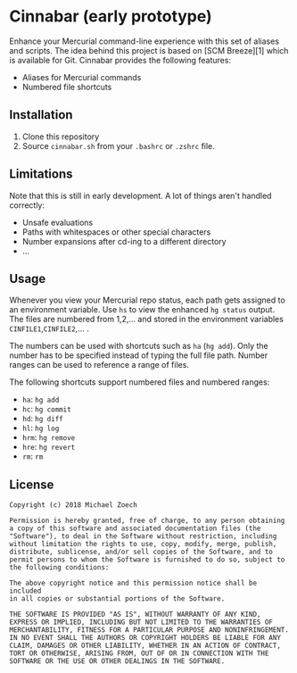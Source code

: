 # Cinnabar (early prototype)

Enhance your Mercurial command-line experience with this set of aliases and scripts.
The idea behind this project is based on [SCM Breeze][1] which is available for Git.
Cinnabar provides the following features:

* Aliases for Mercurial commands
* Numbered file shortcuts

## Installation

1. Clone this repository
2. Source `cinnabar.sh` from your `.bashrc` or `.zshrc` file.

## Limitations

Note that this is still in early development.
A lot of things aren't handled correctly:

* Unsafe evaluations
* Paths with whitespaces or other special characters
* Number expansions after cd-ing to a different directory
* ...

## Usage

Whenever you view your Mercurial repo status, each path gets assigned to an environment variable.
Use `hs` to view the enhanced `hg status` output.
The files are numbered from 1,2,... and stored in the environment variables `CINFILE1`,`CINFILE2`,... .

The numbers can be used with shortcuts such as `ha` (`hg add`).
Only the number has to be specified instead of typing the full file path.
Number ranges can be used to reference a range of files.

The following shortcuts support numbered files and numbered ranges:

* `ha`: `hg add`
* `hc`: `hg commit`
* `hd`: `hg diff`
* `hl`: `hg log`
* `hrm`: `hg remove`
* `hre`: `hg revert`
* `rm`: `rm`

## License

    Copyright (c) 2018 Michael Zoech

    Permission is hereby granted, free of charge, to any person obtaining
    a copy of this software and associated documentation files (the
    "Software"), to deal in the Software without restriction, including
    without limitation the rights to use, copy, modify, merge, publish,
    distribute, sublicense, and/or sell copies of the Software, and to
    permit persons to whom the Software is furnished to do so, subject to
    the following conditions:

    The above copyright notice and this permission notice shall be included
    in all copies or substantial portions of the Software.

    THE SOFTWARE IS PROVIDED "AS IS", WITHOUT WARRANTY OF ANY KIND,
    EXPRESS OR IMPLIED, INCLUDING BUT NOT LIMITED TO THE WARRANTIES OF
    MERCHANTABILITY, FITNESS FOR A PARTICULAR PURPOSE AND NONINFRINGEMENT.
    IN NO EVENT SHALL THE AUTHORS OR COPYRIGHT HOLDERS BE LIABLE FOR ANY
    CLAIM, DAMAGES OR OTHER LIABILITY, WHETHER IN AN ACTION OF CONTRACT,
    TORT OR OTHERWISE, ARISING FROM, OUT OF OR IN CONNECTION WITH THE
    SOFTWARE OR THE USE OR OTHER DEALINGS IN THE SOFTWARE.

